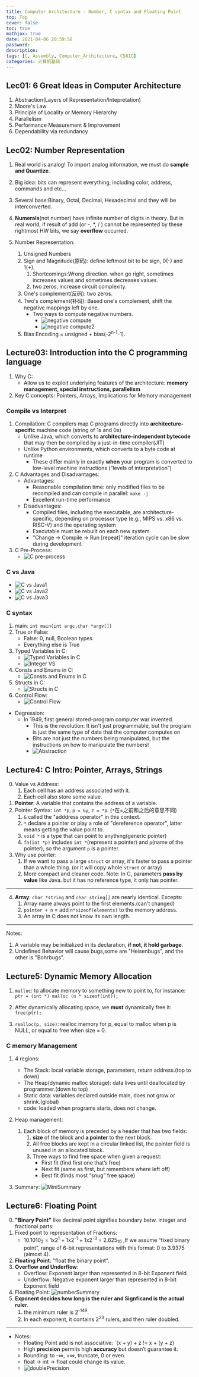 ```yaml
---
title: Computer Architecture - Number, C syntax and Floating Point
top: Top
cover: false
toc: true
mathjax: true
date: 2021-04-06 20:59:58
password:
description: 
tags: [C, Assembly, Computer_Architecture, CS61C]
categories: 计算机基础 
---
```


## Lec01: 6 Great Ideas in Computer Architecture

1. Abstraction(Layers of Representation/Intepretation)
2. Moore's Law
3. Principle of Locality or Memory Hierarchy
4. Parallelism
5. Performance Measurement & Improvement
6. Dependability via redundancy
<!-- more -->
## Lec02: Number Representation

1. Real world is analog! To import analog information, we must do **sample and Quantize**.
2. Big idea: bits can represent everything, including color, address, commands and etc...
3. Several base:Binary, Octal, Decimal, Hexadecimal and they will be interconverted.
4. **Numerals**(not number) have infinite number of digits in theory. But in real world, if result of add (or -, *, / ) cannot be represented by these rightmost HW bits, we say **overflow** occurred.

5. Number Representation:
   1. Unsigned Numbers
   2. Sign and Magnitude(原码): define leftmost bit to be sign, 0(-) and 1(+).
      1. Shortcomings:Wrong direction. when go right, sometimes increases values and sometimes decreases values.
      2. two zeros, increase circuit complexity.
   3. One's complement(反码): two zeros.
   4. Two's complement(补码): Based one's complement, shift the
negative mappings left by one.
        - Two ways to compute negative numbers.
          - ![negative compute](https://raw.githubusercontent.com/Chrunge/Pictures/master/CS61C/Number%20Representation/negative%20compute.png)
          - ![negative compute2](https://raw.githubusercontent.com/Chrunge/Pictures/master/CS61C/Number%20Representation/negative%20compute2.png)
   5. Bias Encoding = unsigned + bias(-2<sup>n-1</sup>-1).

## Lecture03: Introduction into the C programming language

1. Why C:
   - Allow us to exploit underlying features of the architecture: **memory management, special instructions, parallelism**
2. Key C concepts: Pointers, Arrays, Implications for Memory management 

### Compile vs Interpret

1. Compilation: C compilers map C programs directly into **architecture-specific** machine code (string of 1s and 0s)
   - Unlike Java, which converts to **architecture-independent bytecode** that may then be compiled by a just-in-time compiler(JIT)
   - Unlike Python environments, which converts to a byte code at runtime
      - These differ mainly in exactly **when** your program is converted to low-level machine instructions (“levels of interpretation”)
2. C Advantages and Disadvantages:
   - Advantages:
      - Reasonable compilation time: only modified files to be recompiled and can compile in parallel: `make -j`
      - Excellent run-time performance
   - Disadvantages:
     - Compiled files, including the executable, are architecture-specific, depending on processor type (e.g., MIPS vs. x86 vs. RISC-V) and the operating system
     - Executable must be rebuilt on each new system
     - "Change → Compile → Run [repeat]" iteration cycle can be slow during development
3. C Pre-Process:
   - ![C pre-process](https://raw.githubusercontent.com/Chrunge/Pictures/master/CS61C/C%20program%20language/C%20Pre-Processor.png)

### C vs Java

- ![C vs Java1](https://raw.githubusercontent.com/Chrunge/Pictures/master/CS61C/C%20program%20language/C%20vs%20Java%201.png)
- ![C vs Java2](https://raw.githubusercontent.com/Chrunge/Pictures/master/CS61C/C%20program%20language/C%20vs%20Java%202.png)
- ![C vs Java3](https://raw.githubusercontent.com/Chrunge/Pictures/master/CS61C/C%20program%20language/C%20vs%20Java%203.png)

### C syntax

1. main: `int main(int argc,char *argv[])`
2. True or False:
   - False: 0, null, Boolean types
   - Everything else is True
3. Typed Variables in C:
   - ![Typed Variables in C](https://raw.githubusercontent.com/Chrunge/Pictures/master/CS61C/C%20program%20language/Typed%20Variables%20in%20C.png)
   - ![Integer VS](https://raw.githubusercontent.com/Chrunge/Pictures/master/CS61C/C%20program%20language/Integer%20Python%20vs%20Java%20vs%20C.png)
4. Consts and Enums in C:
   - ![Consts and Enums in C](https://raw.githubusercontent.com/Chrunge/Pictures/master/CS61C/C%20program%20language/Consts%20and%20Enums%20in%20C.png)
5. Structs in C:
   - ![Structs in C](https://raw.githubusercontent.com/Chrunge/Pictures/master/CS61C/C%20program%20language/Structs%20in%20C.png)  
6. Control Flow:
   - ![Control Flow](https://raw.githubusercontent.com/Chrunge/Pictures/master/CS61C/C%20program%20language/Control%20Flow.png)

- Degression:
  - In 1949, first general stored-program computer war invented.
    - This is the revolution: It isn't just programmable, but the program is just the same type of data that the computer computes on
    - Bits are not just the numbers being manipulated, but the instructions on how to manipulate the numbers!
    - ![Abstraction](https://raw.githubusercontent.com/Chrunge/Pictures/master/CS61C/C%20program%20language/Abstraction.png)

## Lecture4: C Intro: Pointer, Arrays, Strings

0. Value vs Address:
   1. Each cell has an address associated with it.
   2. Each cell also store some value.
1. **Pointer**: A variable that contains the address of a variable.
2. Pointer Syntax: `int *p`, `p = &y`, `z = *p`. (`*`在=之前和之后的意思不同)
   1. `&` called the "adddress operator" in this context.
   2. `*` declare a pointer or play a role of "dereference operator", latter means getting the value point to.
   3. `void *` is a type that can point to anything(generic pointer)
   4. `fn(int *p)` includes `int *`(represent a pointer) and `p`(name of the pointer), so the argument `p` is a pointer.
3. Why use pointer:
   1. If we want to pass a large `struct` or array, it's faster to pass a pointer than a whole thing. (or it will copy whole `struct` or array)
   2. More compact and cleaner code.
   Note: In C, parameters **pass by value** like Java. but it has no reference type, it only has pointer.

---

4. **Array**: `char *string` and `char string[]` are nearly identical. Excepts:
   1. Array name always point to the first elements.(can't changed)
   2. `pointer + n` = add `n*sizeof(elements)` to the memory address.
   3. An array in C does not know its own length.

---

Notes:

   1. A variable may be initialized in its declaration, **if not, it hold garbage**.
   2. Undefined Behavior will cause bugs,some are "Heisenbugs", and the other is "Bohrbugs".

## Lecture5: Dynamic Memory Allocation

1. `malloc`: to allocate memory to something new to point to, for instance: `ptr = (int *) malloc (n * sizeof(int));`

2. After dynamically allocating space, we **must** dynamically free it: `free(ptr);`

3. `realloc(p, size)`: realloc memory for p, equal to malloc when p is NULL, or equal to free when size = 0.

### C memory Management

1. 4 regions:
   - The Stack: local variable storage, parameters, return address.(top to down)
   - The Heap(dynamic malloc storage): data lives until deallocated by programmer.(down to top)
   - Static data: variables declared outside main, does not grow or shrink.(global)
   - code: loaded when programs starts, does not change.

2. Heap management:
   1. Each block of memory is preceded by a header that has two fields:
      1. **size** of the block and **a pointer** to the next block.
      2. All free blocks are kept in a circular linked list, the pointer field is unused in an allocated block.
      3. Three ways to find free space when given a request:
         - First fit (find first one that’s free)
         - Next fit (same as first, but remembers where left off)
         - Best fit (finds most “snug” free space)

3. Summary:
   ![MiniSummary]() 

## Lecture6: Floating Point

0. **"Binary Point"** like decimal point signifies boundary betw. integer and fractional parts:
1. Fixed point to representation of Fractions:
   - 10.1010<sub>2</sub> = 1x2<sup>1</sup> + 1x2<sup>-1</sup> + 1x2<sup>-3</sup> = 2.625<sub>10</sub> ,If we assume “fixed binary point”, range of 6-bit representations with this format: 0 to 3.9375 (almost 4).
2. **Floating Point**: "float the binary point".
3. **Overflow and Underflow**:
   - Overflow: Exponent larger than represented in 8-bit Exponent field
   - Underflow: Negative exponent larger than represented in 8-bit Exponent field
4. Floating Point:
   ![numberSummary]()
5. **Exponent decides how long is the ruler and Signficand is the actual ruler**.
   1. the minimum ruler is 2<sup>-149</sup>.
   2. In each exponent, it contains 2<sup>23</sup> rulers, and then ruler doubled.

---

- Notes:
  - Floating Point add is not associative: `(x + y) + z != x + (y + z)
  - High **precision** permits high **accuracy** but doesn’t guarantee it.
  - Rounding: to -∞, +∞, truncate, 0 or even.
  - float -> int -> float could change its value.
  - ![doublePrecision]()

